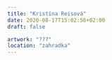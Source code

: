 ```yaml
---
title: "Kristína Reisová"
date: 2020-08-17T15:02:56+02:00
draft: false

artwork: "???"
location: "zahradka"
---
```

